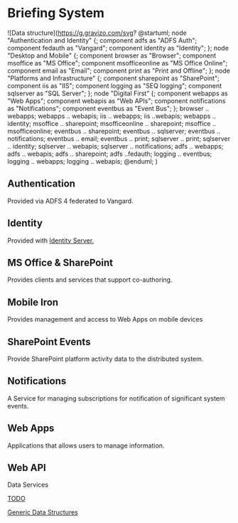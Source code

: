# Briefing System

![Data structure](https://g.gravizo.com/svg?
@startuml;
node "Authentication and Identity" {;
component adfs as "ADFS Auth";
component fedauth as "Vangard";
component identity as "Identity";
};
node "Desktop and Mobile" {;
component browser as "Browser";
component msoffice as "MS Office";
component msofficeonline as "MS Office Online";
component email as "Email";
component print as "Print and Offline";
};
node "Platforms and Infrastructure" {;
component sharepoint as "SharePoint";
component iis as "IIS"; 
component logging as "SEQ logging";
component sqlserver as "SQL Server"; 
};
node "Digital First" {;
component webapps as "Web Apps";
component webapis as "Web APIs";
component notifications as "Notifications";
component eventbus as "Event Bus";
};
browser .. webapps;
webapps .. webapis;
iis .. webapps;
iis ..webapis;
webapps .. identity;
msoffice .. sharepoint;
msofficeonline .. sharepoint;
msoffice .. msofficeonline;
eventbus .. sharepoint;
eventbus .. sqlserver;
eventbus .. notifications;
eventbus .. email;
eventbus .. print;
sqlserver .. print;
sqlserver .. identity;
sqlserver .. webapis;
sqlserver .. notifications;
adfs .. webapps;
adfs .. webapis;
adfs .. sharepoint;
adfs ..fedauth;
logging .. eventbus;
logging .. webapps;
logging .. webapis;
@enduml;
)

## Authentication

Provided via ADFS 4 federated to Vangard.

## Identity

Provided with [Identity Server.](http://docs.identityserver.io/en/latest/index.html)

## MS Office & SharePoint

Provides clients and services that support co-authoring.

## Mobile Iron

Provides management and access to Web Apps on mobile devices

## SharePoint Events

Provide SharePoint platform activity data to the distributed system.

## Notifications

A Service for managing subscriptions for notification of significant system events.

## Web Apps

Applications that allows users to manage information.

## Web API

Data Services

[TODO](.\todo.md)

[Generic Data Structures](.\generic-data-structures.md)
